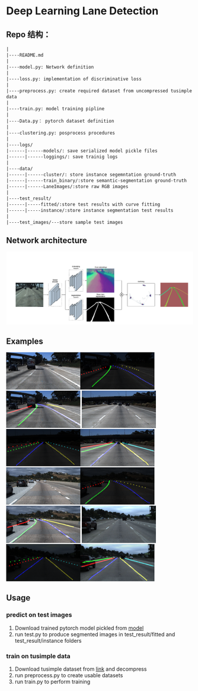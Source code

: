 # Deep Learning Lane Detection

## Repo 结构：

    |
    |----README.md
    |
    |----model.py: Network definition
    |
    |----loss.py: implementation of discriminative loss
    |
    |----preprocess.py: create required dataset from uncompressed tusimple data
    |
    |----train.py: model training pipline
    |
    |----Data.py： pytorch dataset definition
    |
    |----clustering.py: posprocess procedures
    |
    |----logs/
    |------|------models/: save serialized model pickle files
    |------|------loggings/: save trainig logs
    |
    |----data/
    |------|------cluster/: store instance segemntation ground-truth
    |------|------train_binary/:store semantic-segmentation ground-truth
    |------|------LaneImages/:store raw RGB images
    |
    |----test_result/
    |------|-----fitted/:store test results with curve fitting 
    |------|-----instance/:store instance segmentation test results
    |
    |----test_images/---store sample test images

## Network architecture
![image](./test_images/LaneNet_Architecture.PNG)

## Examples
<img src="./test_images/000.jpg" width="200px"><img src="./test_result/fitted/000.png" width="200px"><img src="./test_result/instance/000.png" width="200px">
<img src="./test_images/111.jpg" width="200px"><img src="./test_result/fitted/111.png" width="200px"><img src="./test_result/instance/111.png" width="200px">
<img src="./test_images/222.jpg" width="200px"><img src="./test_result/fitted/222.png" width="200px"><img src="./test_result/instance/222.png" width="200px">
<img src="./test_images/333.jpg" width="200px"><img src="./test_result/fitted/333.png" width="200px"><img src="./test_result/instance/333.png" width="200px">
## Usage
### predict on test images
1. Download trained pytorch model pickled from [model](https://drive.google.com/open?id=1zfmPUWVWYhmbkI3g9lOUiG_li8iPiN12)
2. run test.py to produce segmented images in test_result/fitted and test_result/instance folders
### train on tusimple data
1. Download tusimple dataset from [link](https://github.com/TuSimple/tusimple-benchmark/issues/3) and decompress
2. run preprocess.py to create usable datasets
3. run train.py to perform training

